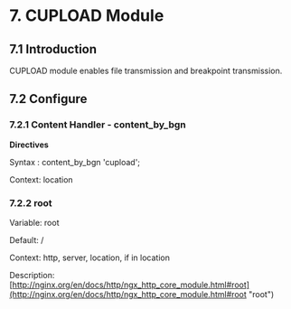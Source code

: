 # 7. CUPLOAD Module #

## 7.1 Introduction ##

CUPLOAD module enables file transmission and breakpoint transmission.

## 7.2 Configure ##

### 7.2.1 Content Handler - content\_by\_bgn ###

**Directives**

Syntax :	content\_by\_bgn 'cupload';

Context:	location

### 7.2.2 root ###
Variable:	root

Default:	/

Context:	http, server, location, if in location

Description: [http://nginx.org/en/docs/http/ngx_http_core_module.html#root](http://nginx.org/en/docs/http/ngx_http_core_module.html#root "root")




